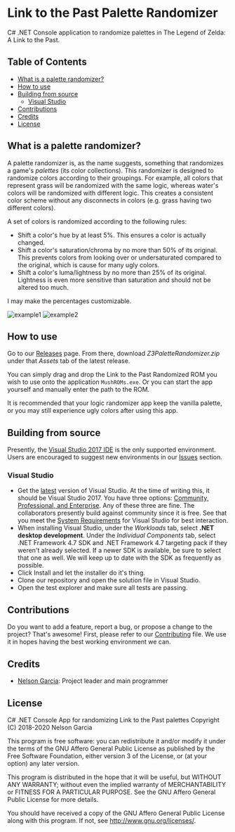 # Link to the Past Palette Randomizer

C# .NET Console application to randomize palettes in The Legend of Zelda: A
Link to the Past.

## Table of Contents

- [What is a palette randomizer?](#what-is-a-palette-randomizer)
- [How to use](#how-to-use)
- [Building from source](#building-from-source)
    - [Visual Studio](#visual-studio)
- [Contributions](#contributions)
- [Credits](#credits)
- [License](#license)

## What is a palette randomizer?

A palette randomizer is, as the name suggests, something that randomizes a
game's _palettes_ (its color collections). This randomizer is designed to
randomize colors according to their groupings. For example, all colors that
represent grass will be randomized with the same logic, whereas water's colors
will be randomized with different logic. This creates a consistent color scheme
without any disconnects in colors (e.g. grass having two different colors).

A set of colors is randomized according to the following rules:
- Shift a color's hue by at least 5%. This ensures a color is actually changed.
- Shift a color's saturation/chroma by no more than 50% of its original. This
  prevents colors from looking over or undersaturated compared to the original,
  which is cause for many ugly colors.
- Shift a color's luma/lightness by no more than 25% of its original. Lightness
  is even more sensitive than saturation and should not be altered too much.

I may make the percentages customizable.

![example1](https://cdn.discordapp.com/attachments/329059206030295051/641420281608405022/unknown.png)
![example2](https://cdn.discordapp.com/attachments/329059206030295051/641445510074466304/unknown.png)

## How to use

Go to our [Releases](https://github.com/bonimy/zelda3-palette-randomizer/releases)
page. From there, download _Z3PaletteRandomizer.zip_ under that _Assets_ tab of
the latest release.

You can simply drag and drop the Link to the Past Randomized ROM you wish to use
onto the application `MushROMs.exe`. Or you can start the app yourself and
manually enter the path to the ROM.

It is recommended that your logic randomizer app keep the vanilla palette, or
you may still experience ugly colors after using this app.

## Building from source

Presently, the [Visual Studio 2017 IDE][vs17] is the only supported
environment. Users are encouraged to suggest new environments in our
[Issues][issues] section.

### Visual Studio
- Get the [latest][vs_latest] version of Visual Studio. At the time of writing 
  this, it should be Visual Studio 2017. You have three options:
  [Community, Professional, and Enterprise][vs_compare]. Any of these three are 
  fine. The collaborators presently build against community since it is free.
  See that you meet the [System Requirements][vs_req] for Visual Studio for
  best interaction.
- When installing Visual Studio, under the _Workloads_ tab, select
**.NET desktop development**. Under the _Individual Components_ tab, select
  .NET Framework 4.7 SDK and .NET Framework 4.7 targeting pack if they weren't
  already selected. If a newer SDK is available, be sure to select that one as 
  well. We will keep up to date with the SDK as frequently as possible.
- Click Install and let the installer do it's thing.
- Clone our repository and open the solution file in Visual Studio.
- Open the test explorer and make sure all tests are passing.

## Contributions

Do you want to add a feature, report a bug, or propose a change to the
project? That's awesome! First, please refer to our
[Contributing](CONTRIBUTING.md) file. We use it in hopes having the best
working environment we can.

## Credits

* [Nelson Garcia](https://github.com/bonimy): Project leader and main
programmer

## License

C# .NET Console App for randomizing Link to the Past palettes
Copyright (C) 2018-2020 Nelson Garcia

This program is free software: you can redistribute it and/or modify
it under the terms of the GNU Affero General Public License as published
by the Free Software Foundation, either version 3 of the License, or
(at your option) any later version.

This program is distributed in the hope that it will be useful,
but WITHOUT ANY WARRANTY; without even the implied warranty of
MERCHANTABILITY or FITNESS FOR A PARTICULAR PURPOSE.  See the
GNU Affero General Public License for more details.

You should have received a copy of the GNU Affero General Public License
along with this program. If not, see http://www.gnu.org/licenses/.

[vs17]: https://www.visualstudio.com/en-us/news/releasenotes/vs2017-relnotes
[issues]: https://github.com/Maseya/Editors/issues
[vs_latest]: https://www.visualstudio.com/downloads
[vs_compare]: https://www.visualstudio.com/vs/compare
[vs_req]: https://www.visualstudio.com/en-us/productinfo/vs2017-system-requirements-vs
